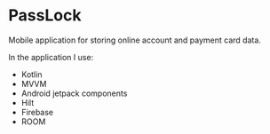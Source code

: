 # PassLock

Mobile application for storing online account and payment card data.

In the application I use:
- Kotlin
- MVVM
- Android jetpack components
- Hilt
- Firebase
- ROOM
